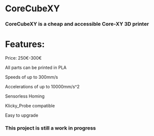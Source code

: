 # CoreCubeXY

### CoreCubeXY is a cheap and accessible Core-XY 3D printer


# Features:

Price: 250€-300€

All parts can be printed in PLA

Speeds of up to 300mm/s

Accelerations of up to 10000mm/s^2

Sensorless Homing 

Klicky_Probe compatible

Easy to upgrade 

### **This project is still a work in progress**





